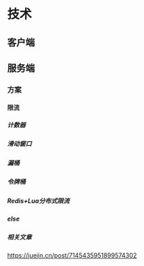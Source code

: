 # 技术

## 客户端

## 服务端

### 方案

#### 限流

##### 计数器

##### 滑动窗口

##### 漏桶

##### 令牌桶

##### Redis+Lua分布式限流

##### else

##### 相关文章

https://juejin.cn/post/7145435951899574302


